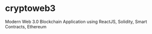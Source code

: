 # cryptoweb3
Modern Web 3.0 Blockchain Application using ReactJS, Solidity, Smart Contracts, Ethereum
